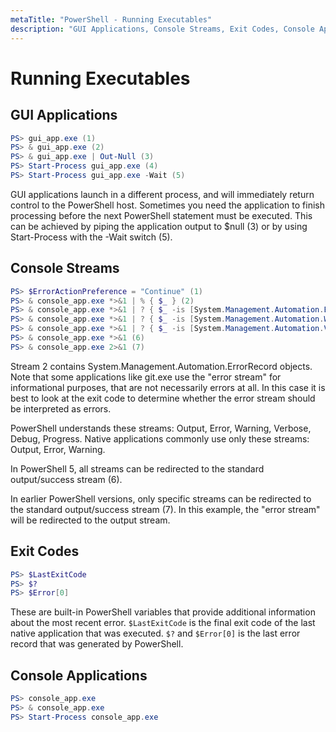 ```yaml
---
metaTitle: "PowerShell - Running Executables"
description: "GUI Applications, Console Streams, Exit Codes, Console Applications"
---
```


# Running Executables



## GUI Applications


```powershell
PS> gui_app.exe (1)
PS> & gui_app.exe (2)
PS> & gui_app.exe | Out-Null (3)
PS> Start-Process gui_app.exe (4)
PS> Start-Process gui_app.exe -Wait (5)

```

GUI applications launch in a different process, and will immediately return control to the PowerShell host. Sometimes you need the application to finish processing before the next PowerShell statement must be executed. This can be achieved by piping the application output to $null (3) or by using Start-Process with the -Wait switch (5).



## Console Streams


```powershell
PS> $ErrorActionPreference = "Continue" (1)
PS> & console_app.exe *>&1 | % { $_ } (2)
PS> & console_app.exe *>&1 | ? { $_ -is [System.Management.Automation.ErrorRecord] } (3)
PS> & console_app.exe *>&1 | ? { $_ -is [System.Management.Automation.WarningRecord] } (4)
PS> & console_app.exe *>&1 | ? { $_ -is [System.Management.Automation.VerboseRecord] } (5)
PS> & console_app.exe *>&1 (6)
PS> & console_app.exe 2>&1 (7)

```

Stream 2 contains System.Management.Automation.ErrorRecord objects. Note that some applications like git.exe use the "error stream" for informational purposes, that are not necessarily errors at all. In this case it is best to look at the exit code to determine whether the error stream should be interpreted as errors.

PowerShell understands these streams: Output, Error, Warning, Verbose, Debug, Progress. Native applications commonly use only these streams: Output, Error, Warning.

In PowerShell 5, all streams can be redirected to the standard output/success stream (6).

In earlier PowerShell versions, only specific streams can be redirected to the standard output/success stream (7). In this example, the "error stream" will be redirected to the output stream.



## Exit Codes


```powershell
PS> $LastExitCode
PS> $?
PS> $Error[0]

```

These are built-in PowerShell variables that provide additional information about the most recent error. `$LastExitCode` is the final exit code of the last native application that was executed. `$?` and `$Error[0]` is the last error record that was generated by PowerShell.



## Console Applications


```powershell
PS> console_app.exe
PS> & console_app.exe
PS> Start-Process console_app.exe

```

